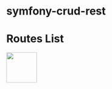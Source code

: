 # symfony-crud-rest
# Routes List
<img src="[https://upload.wikimedia.org/wikipedia/commons/thumb/2/27/PHP-logo.svg/131px-PHP-logo.svg.png](https://drive.google.com/file/d/109jSrY0V6I5E3yRtJT3HYtz0C_ozTiUy/view?usp=sharing)" width="80" height="80" title="">
